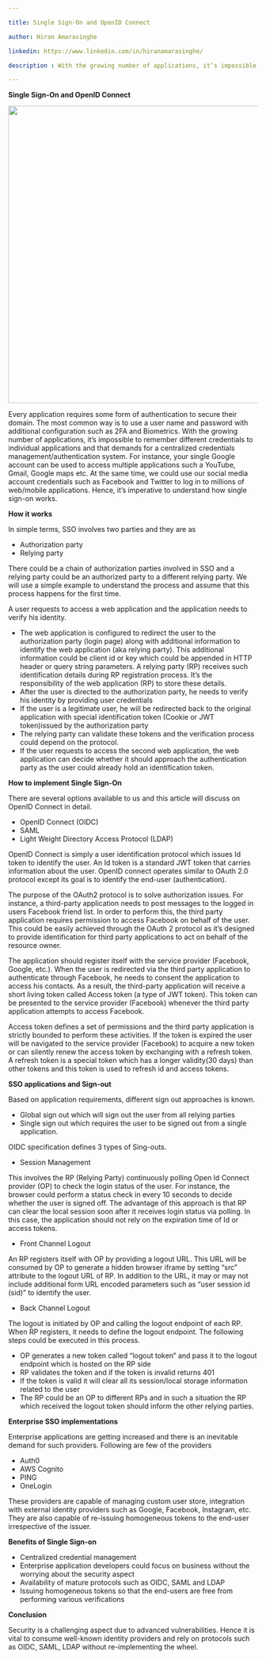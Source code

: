 ```yaml
---

title: Single Sign-On and OpenID Connect

author: Hiran Amarasinghe

linkedin: https://www.linkedin.com/in/hiranamarasinghe/

description : With the growing number of applications, it’s impossible to remember different credentials to individual applications and that demands a centralized credentials management/authentication system. Your single google account can be used to access multiple applications such a YouTube, Gmail, Google maps etc. At the same time, we could use our social media account credentials such as Facebook and twitter to log in to millions of web/mobile applications. Hence, it’s imperative to understand how single sign on works.

---
```


**Single Sign-On and OpenID Connect**

<img src="/img/ha_01_2021_01_15.jpg" height="600" width="618" />

Every application requires some form of authentication to secure their domain. The most common way is to use a user name and password with additional configuration such as 2FA and Biometrics. With the growing number of applications, it’s impossible to remember different credentials to individual applications and that demands for a centralized credentials management/authentication system. For instance, your single Google account can be used to access multiple applications such a YouTube, Gmail, Google maps etc. At the same time, we could use our social media account credentials such as Facebook and Twitter to log in to millions of web/mobile applications. Hence, it’s imperative to understand how single sign-on works.

**How it works**

In simple terms, SSO involves two parties and they are as
- Authorization party
- Relying party

There could be a chain of authorization parties involved in SSO and a relying party could be an authorized party to a different relying party. We will use a simple example to understand the process and assume that this process happens for the first time.

A user requests to access a web application and the application needs to verify his identity.

- The web application is configured to redirect the user to the authorization party (login page) along with additional information to identify the web application (aka relying party). This additional information could be client id or key which could be appended in HTTP header or query string parameters. A relying party (RP) receives such identification details during RP registration process. It’s the responsibility of the web application (RP) to store these details.
- After the user is directed to the authorization party, he needs to verify his identity by providing user credentials
- If the user is a legitimate user, he will be redirected back to the original application with special identification token (Cookie or JWT token)issued by the authorization party
- The relying party can validate these tokens and the verification process could depend on the protocol.
- If the user requests to access the second web application, the web application can decide whether it should approach the authentication party as the user could already hold an identification token.


**How to implement Single Sign-On**

There are several options available to us and this article will discuss on OpenID Connect in detail.
- OpenID Connect (OIDC)
- SAML
- Light Weight Directory Access Protocol (LDAP)

OpenID Connect is simply a user identification protocol which issues Id token to identify the user. An Id token is a standard JWT token that carries information about the user. OpenID connect operates similar to OAuth 2.0 protocol except its goal is to identify the end-user (authentication).

The purpose of the OAuth2 protocol is to solve authorization issues. For instance, a third-party application needs to post messages to the logged in users Facebook friend list. In order to perform this, the third party application requires permission to access Facebook on behalf of the user. This could be easily achieved through the OAuth 2 protocol as it’s designed to provide identification for third party applications to act on behalf of the resource owner. 

The application should register itself with the service provider (Facebook, Google, etc.). When the user is redirected via the third party application to authenticate through Facebook, he needs to consent the application to access his contacts. As a result, the third-party application will receive a short living token called Access token (a type of JWT token). This token can be presented to the service provider (Facebook) whenever the third party application attempts to access Facebook. 

Access token defines a set of permissions and the third party application is strictly bounded to perform these activities. If the token is expired the user will be navigated to the service provider (Facebook) to acquire a new token or can silently renew the access token by exchanging with a refresh token. A refresh token is a special token which has a longer validity(30 days) than other tokens and this token is used to refresh id and access tokens.

**SSO applications and Sign-out**

Based on application requirements, different sign out approaches is known.
- Global sign out which will sign out the user from all relying parties
- Single sign out which requires the user to be signed out from a single application.

OIDC specification defines 3 types of Sing-outs.

- Session Management

This involves the RP (Relying Party) continuously polling Open Id Connect provider (OP) to check the login status of the user. For instance, the browser could perform a status check in every 10 seconds to decide whether the user is signed off. The advantage of this approach is that RP can clear the local session soon after it receives login status via polling. In this case, the application should not rely on the expiration time of Id or access tokens.

- Front Channel Logout

An RP registers itself with OP by providing a logout URL. This URL will be consumed by OP to generate a hidden browser iframe by setting “src” attribute to the logout URL of RP. In addition to the URL, it may or may not include additional form URL encoded parameters such as “user session id (sid)” to identify the user.

- Back Channel Logout

The logout is initiated by OP and calling the logout endpoint of each RP. When RP registers, it needs to define the logout endpoint. The following steps could be executed in this process.
- OP generates a new token called “logout token” and pass it to the logout endpoint which is hosted on the RP side
- RP validates the token and if the token is invalid returns 401
- If the token is valid it will clear all its session/local storage information related to the user
- The RP could be an OP to different RPs and in such a situation the RP which received the logout token should inform the other relying parties.

**Enterprise SSO implementations**

Enterprise applications are getting increased and there is an inevitable demand for such providers. Following are few of the providers

- Auth0
- AWS Cognito
- PING
- OneLogin

These providers are capable of managing custom user store, integration with external identity providers such as Google, Facebook, Instagram, etc. They are also capable of re-issuing homogeneous tokens to the end-user irrespective of the issuer.

**Benefits of Single Sign-on**

- Centralized credential management
- Enterprise application developers could focus on business without the worrying about the security aspect
- Availability of mature protocols such as OIDC, SAML and LDAP
- Issuing homogeneous tokens so that the end-users are free from performing various verifications


**Conclusion**

Security is a challenging aspect due to advanced vulnerabilities. Hence it is vital to consume well-known identity providers and rely on protocols such as OIDC, SAML, LDAP without re-implementing the wheel.

